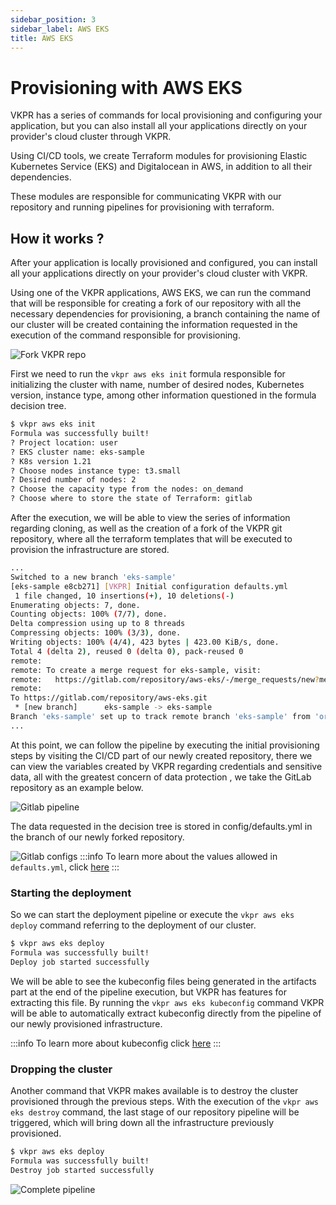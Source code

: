 ```yaml
---
sidebar_position: 3
sidebar_label: AWS EKS
title: AWS EKS
---
```


# Provisioning with AWS EKS

VKPR has a series of commands for local provisioning and configuring your application, but you can also install all your applications directly on your provider's cloud cluster through VKPR.

Using CI/CD tools, we create Terraform modules for provisioning Elastic Kubernetes Service (EKS) and Digitalocean in AWS, in addition to all their dependencies.

These modules are responsible for communicating VKPR with our repository and running pipelines for provisioning with terraform.

## How it works ?

After your application is locally provisioned and configured, you can install all your applications directly on your provider's cloud cluster with VKPR.

Using one of the VKPR applications, AWS EKS, we can run the command that will be responsible for creating a fork of our repository with all the necessary dependencies for provisioning, a branch containing the name of our cluster will be created containing the information requested in the execution of the command responsible for provisioning.

![Fork VKPR repo](/img/cloud-dev/fork-repo.png)

First we need to run the `vkpr aws eks init` formula responsible for initializing the cluster with name, number of desired nodes, Kubernetes version, instance type, among other information questioned in the formula decision tree.

```sh
$ vkpr aws eks init
Formula was successfully built!
? Project location: user
? EKS cluster name: eks-sample
? K8s version 1.21
? Choose nodes instance type: t3.small
? Desired number of nodes: 2
? Choose the capacity type from the nodes: on_demand
? Choose where to store the state of Terraform: gitlab
```

After the execution, we will be able to view the series of information regarding cloning, as well as the creation of a fork of the VKPR git repository, where all the terraform templates that will be executed to provision the infrastructure are stored.

```sh
...
Switched to a new branch 'eks-sample'
[eks-sample e8cb271] [VKPR] Initial configuration defaults.yml
 1 file changed, 10 insertions(+), 10 deletions(-)
Enumerating objects: 7, done.
Counting objects: 100% (7/7), done.
Delta compression using up to 8 threads
Compressing objects: 100% (3/3), done.
Writing objects: 100% (4/4), 423 bytes | 423.00 KiB/s, done.
Total 4 (delta 2), reused 0 (delta 0), pack-reused 0
remote: 
remote: To create a merge request for eks-sample, visit:
remote:   https://gitlab.com/repository/aws-eks/-/merge_requests/new?merge_request%5Bsource_branch%5D=eks-sample
remote: 
To https://gitlab.com/repository/aws-eks.git
 * [new branch]      eks-sample -> eks-sample
Branch 'eks-sample' set up to track remote branch 'eks-sample' from 'origin'.
...
```

At this point, we can follow the pipeline by executing the initial provisioning steps by visiting the CI/CD part of our newly created repository, there we can view the variables created by VKPR regarding credentials and sensitive data, all with the greatest concern of data protection , we take the GitLab repository as an example below.

![Gitlab pipeline](/img/cloud-dev/initial-step-pipeline.png)

The data requested in the decision tree is stored in config/defaults.yml in the branch of our newly forked repository.

![Gitlab configs](/img/cloud-dev/configs-defaults.png)
:::info
To learn more about the values ​​allowed in `defaults.yml`, click [here](https://gitlab.com/vkpr/terraform-aws-eks)
:::

### Starting the deployment

So we can start the deployment pipeline or execute the `vkpr aws eks deploy` command referring to the deployment of our cluster.

```sh
$ vkpr aws eks deploy
Formula was successfully built!
Deploy job started successfully
```

We will be able to see the kubeconfig files being generated in the artifacts part at the end of the pipeline execution, but VKPR has features for extracting this file. By running the `vkpr aws eks kubeconfig` command VKPR will be able to automatically extract kubeconfig directly from the pipeline of our newly provisioned infrastructure.

:::info
To learn more about kubeconfig click [here](https://jamesdefabia.github.io/docs/user-guide/kubectl/kubectl_config/)
:::
### Dropping the cluster

Another command that VKPR makes available is to destroy the cluster provisioned through the previous steps. With the execution of the `vkpr aws eks destroy` command, the last stage of our repository pipeline will be triggered, which will bring down all the infrastructure previously provisioned.

```sh
$ vkpr aws eks deploy
Formula was successfully built!
Destroy job started successfully
```

![Complete pipeline](/img/cloud-dev/pipeline-deploy.png)